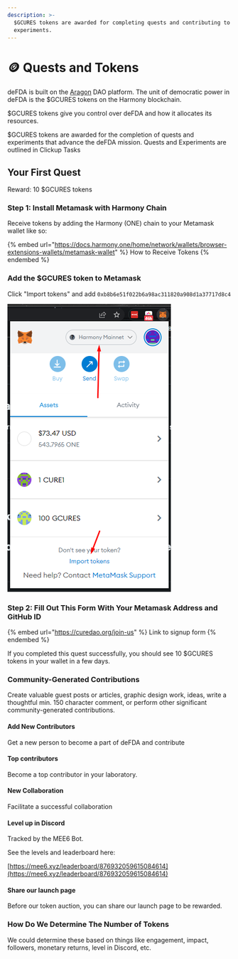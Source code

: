 ```yaml
---
description: >-
  $GCURES tokens are awarded for completing quests and contributing to
  experiments.
---
```


# 🪙 Quests and Tokens

deFDA is built on the [Aragon](https://client.aragon.org/#/curedao1) DAO platform. The unit of democratic power in deFDA is the $GCURES tokens on the Harmony blockchain.

$GCURES tokens give you control over deFDA and how it allocates its resources.

$GCURES tokens are awarded for the completion of quests and experiments that advance the deFDA mission. Quests and Experiments are outlined in Clickup Tasks

## Your First Quest

Reward: 10 $GCURES tokens

### Step 1: Install Metamask with Harmony Chain

Receive tokens by adding the Harmony (ONE) chain to your Metamask wallet like so:

{% embed url="https://docs.harmony.one/home/network/wallets/browser-extensions-wallets/metamask-wallet" %}
How to Receive Tokens
{% endembed %}

### Add the $GCURES token to Metamask&#x20;

Click "Import tokens" and add `0xb8b6e51f022b6a98ac311820a908d1a37717d8c4`

![](<../.gitbook/assets/image (1).png>)

### Step 2: Fill Out This Form With Your Metamask Address and GitHub ID

{% embed url="https://curedao.org/join-us" %}
Link to signup form
{% endembed %}

If you completed this quest successfully, you should see 10 $GCURES tokens in your wallet in a few days.

### Community-Generated Contributions

Create valuable guest posts or articles, graphic design work, ideas, write a thoughtful min. 150 character comment, or perform other significant community-generated contributions.

#### Add New Contributors

Get a new person to become a part of deFDA and contribute

#### Top contributors

Become a top contributor in your laboratory.

#### New Collaboration

Facilitate a successful collaboration

#### Level up in Discord

Tracked by the MEE6 Bot.&#x20;

See the levels and leaderboard here:

[https://mee6.xyz/leaderboard/876932059615084614](https://mee6.xyz/leaderboard/876932059615084614)

#### Share our launch page

Before our token auction, you can share our launch page to be rewarded.

### How Do We Determine The Number of Tokens

We could determine these based on things like engagement, impact, followers, monetary returns, level in Discord, etc.
